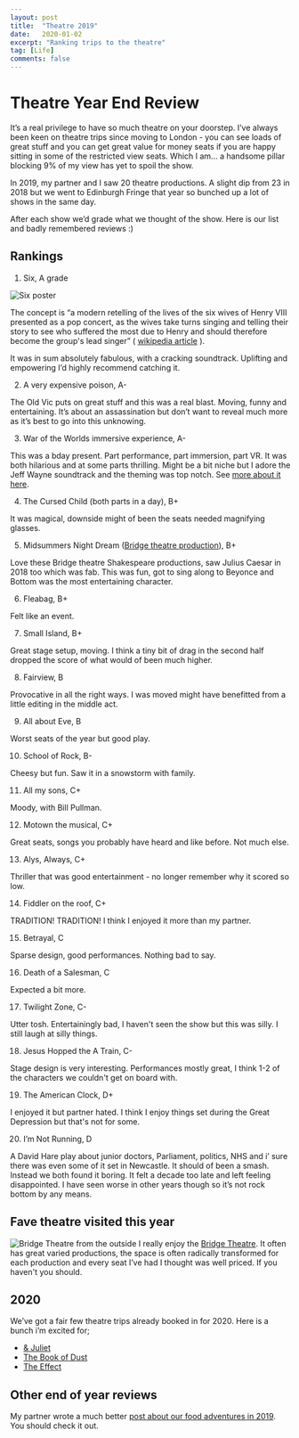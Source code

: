 ```yaml
---
layout: post
title:  "Theatre 2019"
date:   2020-01-02
excerpt: "Ranking trips to the theatre"
tag: [Life]
comments: false
---
```


# Theatre Year End Review
It’s a real privilege to have so much theatre on your doorstep. I’ve always been keen on theatre trips since moving to London - you can see loads of great stuff and you can get great value for money seats if you are happy sitting in some of the restricted view seats. Which I am... a handsome pillar blocking 9% of my view has yet to spoil the show.

In 2019, my partner and I saw 20 theatre productions. A slight dip from 23 in 2018 but we went to Edinburgh Fringe that year so bunched up a lot of shows in the same day.

After each show we’d grade what we thought of the show. Here is our list and badly remembered reviews :)

## Rankings
1) Six, A grade

![Six poster](https://upload.wikimedia.org/wikipedia/en/thumb/6/6b/Six_Musical.jpg/220px-Six_Musical.jpg)

The concept is “a modern retelling of the lives of the six wives of Henry VIII presented as a pop concert, as the wives take turns singing and telling their story to see who suffered the most due to Henry and should therefore become the group's lead singer” ( [wikipedia article](https://en.wikipedia.org/wiki/Six_(musical)) ).

It was in sum absolutely fabulous, with a cracking soundtrack. Uplifting and empowering I’d highly recommend catching it.

2) A very expensive poison, A-

The Old Vic puts on great stuff and this was a real blast. Moving, funny and entertaining. It’s about an assassination but don’t want to reveal much more as it’s best to go into this unknowing.

3) War of the Worlds immersive experience, A-

This was a bday present. Part performance, part immersion, part VR. It was both hilarious and at some parts thrilling. Might be a bit niche but I adore the Jeff Wayne soundtrack and the theming was top notch. See [more about it here](https://www.dotdot.london/).
 
4) The Cursed Child (both parts in a day), B+

It was magical, downside might of been the seats needed magnifying glasses.

5) Midsummers Night Dream ([Bridge theatre production](https://bridgetheatre.co.uk/whats-on/a-midsummer-nights-dream/)), B+

Love these Bridge theatre Shakespeare productions, saw Julius Caesar in 2018 too which was fab. This was fun, got to sing along to Beyonce and Bottom was the most entertaining character.

6) Fleabag, B+

Felt like an event.

7) Small Island, B+

Great stage setup, moving. I think a tiny bit of drag in the second half dropped the score of what would of been much higher.

8) Fairview, B

Provocative in all the right ways. I was moved might have benefitted from a little editing in the middle act.

9) All about Eve, B

Worst seats of the year but good play.

10) School of Rock, B-

Cheesy but fun. Saw it in a snowstorm with family.

11) All my sons, C+

Moody, with Bill Pullman.

12) Motown the musical, C+

Great seats, songs you probably have heard and like before. Not much else.

13) Alys, Always, C+

Thriller that was good entertainment - no longer remember why it scored so low.

14) Fiddler on the roof, C+

TRADITION! TRADITION! I think I enjoyed it more than my partner.

15) Betrayal, C

Sparse design, good performances. Nothing bad to say.

16) Death of a Salesman, C

Expected a bit more.

17) Twilight Zone, C-

Utter tosh. Entertainingly bad, I haven't seen the show but this was silly. I still laugh at silly things.

18) Jesus Hopped the A Train, C-

Stage design is very interesting. Performances mostly great, I think 1-2 of the characters we couldn't get on board with.

19) The American Clock, D+

I enjoyed it but partner hated. I think I enjoy things set during the Great Depression but that's not for some.

20) I’m Not Running, D

A David Hare play about junior doctors, Parliament, politics, NHS and i’ sure there was even some of it set in Newcastle. It should of been a smash. Instead we both found it boring. It felt a decade too late and left feeling disappointed. I have seen worse in other years though so it’s not rock bottom by any means.

## Fave theatre visited this year
![Bridge Theatre from the outside](https://d2qqnmbwcdc6ya.cloudfront.net/wp-content/uploads/2018/04/08181058/Bridge-Theatre-Exterior.jpg)
I really enjoy the [Bridge Theatre](https://bridgetheatre.co.uk/). It often has great varied productions, the space is often radically transformed for each production and every seat I’ve had I thought was well priced. If you haven't you should.

## 2020
We’ve got a fair few theatre trips already booked in for 2020. Here is a bunch i’m excited for;
- [& Juliet](http://www.shaftesburytheatre.com/shows/juliet/)
- [The Book of Dust](https://bridgetheatre.co.uk/whats-on/la-belle-sauvage/)
- [The Effect](https://boulevardtheatre.co.uk/whats-on/the-effect/)

## Other end of year reviews
My partner wrote a much better [post about our food adventures in 2019](https://medium.com/@gemmarogers1/eating-out-in-2019-the-best-and-worst-places-695190011f0c?). You should check it out.
